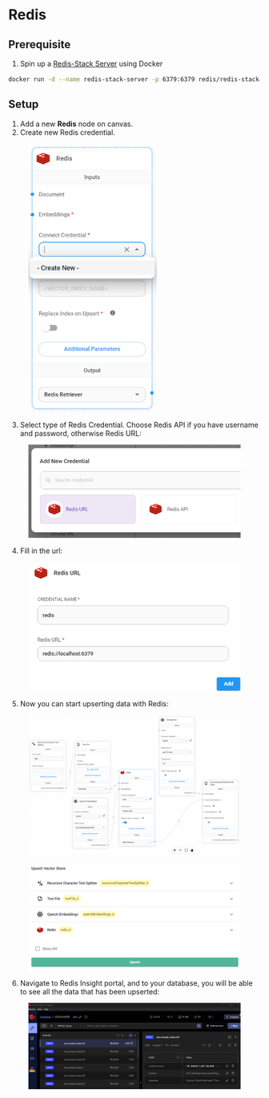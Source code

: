# Redis

## Prerequisite

1. Spin up a [Redis-Stack Server](https://redis.io/docs/latest/operate/oss\_and\_stack/install/install-stack/docker/) using Docker

```bash
docker run -d --name redis-stack-server -p 6379:6379 redis/redis-stack-server:latest
```

## Setup

1. Add a new **Redis** node on canvas.
2. Create new Redis credential.

<figure><img src="../../../.gitbook/assets/image (1) (1) (3) (1) (1).png" alt="" width="257"><figcaption></figcaption></figure>

3. Select type of Redis Credential. Choose Redis API if you have username and password, otherwise Redis URL:

<figure><img src="../../../.gitbook/assets/image (2) (1) (1).png" alt="" width="563"><figcaption></figcaption></figure>

4. Fill in the url:

<figure><img src="../../../.gitbook/assets/image (3) (1) (1).png" alt="" width="542"><figcaption></figcaption></figure>

5. Now you can start upserting data with Redis:

<figure><img src="../../../.gitbook/assets/image (8) (1).png" alt=""><figcaption></figcaption></figure>

<figure><img src="../../../.gitbook/assets/image (9) (2).png" alt=""><figcaption></figcaption></figure>

6. Navigate to Redis Insight portal, and to your database, you will be able to see all the data that has been upserted:

<figure><img src="../../../.gitbook/assets/image (138).png" alt=""><figcaption></figcaption></figure>
